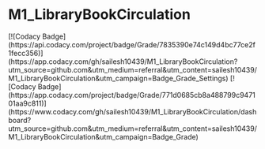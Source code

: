 <h1> M1_LibraryBookCirculation
</h1>
[![Codacy Badge](https://api.codacy.com/project/badge/Grade/7835390e74c149d4bc77ce2f1fecc356)](https://app.codacy.com/gh/sailesh10439/M1_LibraryBookCirculation?utm_source=github.com&utm_medium=referral&utm_content=sailesh10439/M1_LibraryBookCirculation&utm_campaign=Badge_Grade_Settings)
[![Codacy Badge](https://app.codacy.com/project/badge/Grade/771d0685cb8a488799c947101aa9c811)](https://www.codacy.com/gh/sailesh10439/M1_LibraryBookCirculation/dashboard?utm_source=github.com&amp;utm_medium=referral&amp;utm_content=sailesh10439/M1_LibraryBookCirculation&amp;utm_campaign=Badge_Grade)
